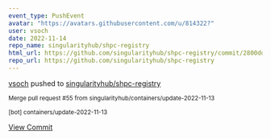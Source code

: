 ```yaml
---
event_type: PushEvent
avatar: "https://avatars.githubusercontent.com/u/814322?"
user: vsoch
date: 2022-11-14
repo_name: singularityhub/shpc-registry
html_url: https://github.com/singularityhub/shpc-registry/commit/2800ddcf876cdaa671393f13ce2c48b64670aa7b
repo_url: https://github.com/singularityhub/shpc-registry
---
```


<a href='https://github.com/vsoch' target='_blank'>vsoch</a> pushed to <a href='https://github.com/singularityhub/shpc-registry' target='_blank'>singularityhub/shpc-registry</a>

<small>Merge pull request #55 from singularityhub/containers/update-2022-11-13

[bot] containers/update-2022-11-13</small>

<a href='https://github.com/singularityhub/shpc-registry/commit/2800ddcf876cdaa671393f13ce2c48b64670aa7b' target='_blank'>View Commit</a>